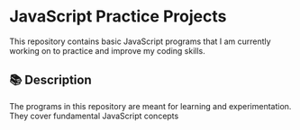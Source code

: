 # JavaScript Practice Projects

This repository contains basic JavaScript programs that I am currently working on to practice and improve my coding skills.

## 📚 Description

The programs in this repository are meant for learning and experimentation. They cover fundamental JavaScript concepts
